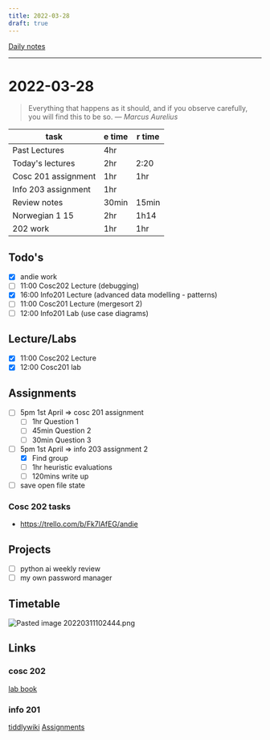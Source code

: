 ```yaml
---
title: 2022-03-28
draft: true
---
```

[Daily notes](out/notes/daily-notes.md)

---

# 2022-03-28
> Everything that happens as it should, and if you observe carefully, you will find this to be so.
> — <cite>Marcus Aurelius</cite>

| task                     | e time | r time |
| ------------------------ | ------ | ------ |
| Past Lectures            | 4hr    |        |
| Today's lectures         | 2hr    | 2:20   |
| Cosc 201 assignment      | 1hr    | 1hr    |
| Info 203 assignment      | 1hr    |        |
| Review notes             | 30min  | 15min  |
| Norwegian 1 15           | 2hr    | 1h14   |
| 202 work                 | 1hr    | 1hr    |
## Todo's
- [x] andie work
- [ ] 11:00 Cosc202 Lecture (debugging)
- [x] 16:00 Info201 Lecture (advanced data modelling - patterns)
- [ ] 11:00 Cosc201 Lecture (mergesort 2)
- [ ] 12:00 Info201 Lab (use case diagrams)

## Lecture/Labs
- [x] 11:00 Cosc202 Lecture
- [x] 12:00 Cosc201 lab

## Assignments
- [ ] 5pm 1st April       ⇒ cosc 201 assignment
	- [ ] 1hr Question 1
	- [ ] 45min Question 2
	- [ ] 30min Question 3
- [ ] 5pm 1st April       ⇒ info 203 assignment 2
	- [x] Find group
	- [ ] 1hr heuristic evaluations
	- [ ] 120mins write up
- [ ] save open file state

### Cosc 202 tasks
- https://trello.com/b/Fk7lAfEG/andie

## Projects
- [ ] python ai weekly review
- [ ] my own password manager

## Timetable
![Pasted image 20220311102444.png](None)

## Links
### cosc 202 
[lab book](https://cosc202.cspages.otago.ac.nz/lab-book/COSC202LabBook.pdf)

### info 201
[tiddlywiki](https://isgb.otago.ac.nz/infosci/INFO201/labs_release/raw/master/output/info201_labs.html#)
[Assignments](https://isgb.otago.ac.nz/info201/shared/assignments_release/raw/master/output/INFO201_Assignments.html)
